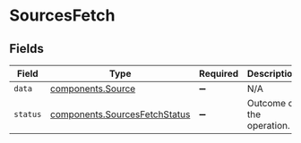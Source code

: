 # SourcesFetch


## Fields

| Field                                                                      | Type                                                                       | Required                                                                   | Description                                                                | Example                                                                    |
| -------------------------------------------------------------------------- | -------------------------------------------------------------------------- | -------------------------------------------------------------------------- | -------------------------------------------------------------------------- | -------------------------------------------------------------------------- |
| `data`                                                                     | [components.Source](../../models/shared/source.md)                         | :heavy_minus_sign:                                                         | N/A                                                                        |                                                                            |
| `status`                                                                   | [components.SourcesFetchStatus](../../models/shared/sourcesfetchstatus.md) | :heavy_minus_sign:                                                         | Outcome of the operation.                                                  | created                                                                    |